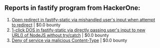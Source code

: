 ## Reports in fastify program from HackerOne:
1. [Open redirect in fastify-static via mishandled user's input when attempt to redirect](https://hackerone.com/reports/1354255) | $0.0 bounty
2. [1-click DOS in fastify-static via directly passing user's input to new URL() of NodeJS without try/catch](https://hackerone.com/reports/1361804) | $0.0 bounty
3. [Deny of service via malicious Content-Type](https://hackerone.com/reports/1715536) | $0.0 bounty